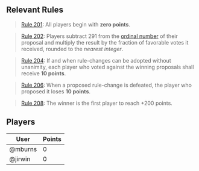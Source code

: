 ## Relevant Rules

> [Rule 201](https://github.com/mburns/nomic/blob/master/rule201.md): All players begin with **zero points**.

> [Rule 202](https://github.com/mburns/nomic/blob/master/rule202.md): Players subtract 291 from the [ordinal number](https://en.wikipedia.org/wiki/Ordinal_number) of their proposal and multiply the result by the fraction of favorable votes it received, rounded to the *nearest integer*.

> [Rule 204](https://github.com/mburns/nomic/blob/master/rule204.md): If and when rule-changes can be adopted without unanimity, each player who voted against the winning proposals shall receive **10 points**.

> [Rule 206](https://github.com/mburns/nomic/blob/master/rule206.md): When a proposed rule-change is defeated, the player who proposed it loses **10 points**.

> [Rule 208](https://github.com/mburns/nomic/blob/master/rule208.md): The winner is the first player to reach +200 points.

## Players

User | Points
---- | ------
@mburns | 0
@jirwin | 0
